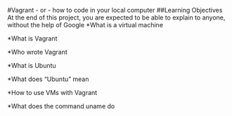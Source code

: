 #Vagrant - or - how to code in your local computer
##Learning Objectives
At the end of this project, you are expected to be able to explain to anyone, without the help of Google
*What is a virtual machine

*What is Vagrant


*Who wrote Vagrant


*What is Ubuntu


*What does “Ubuntu” mean


*How to use VMs with Vagrant


*What does the command uname do
